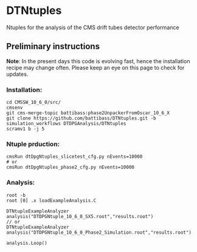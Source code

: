 # DTNtuples
Ntuples for the analysis of the CMS drift tubes detector performance

## Preliminary instructions
**Note**: 
In the present days this code is evolving fast, hence the installation recipe may change often. Please keep an eye on this page to check for updates.

### Installation:
```
cd CMSSW_10_6_0/src/
cmsenv
git cms-merge-topic battibass:phase2UnpackerFromOscar_10_6_X
git clone https://github.com/battibass/DTNtuples.git -b simulation_workflows DTDPGAnalysis/DTNtuples
scramv1 b -j 5
```

### Ntuple prduction:
```
cmsRun dtDpgNtuples_slicetest_cfg.py nEvents=10000
# or
cmsRun dtDpgNtuples_phase2_cfg.py nEvents=10000
```

### Analysis:
```
root -b
root [0] .x loadExampleAnalysis.C

DTNtupleExampleAnalyzer analysis("DTDPGNtuple_10_6_0_SX5.root","results.root")
// or
DTNtupleExampleAnalyzer analysis("DTDPGNtuple_10_6_0_Phase2_Simulation.root","results.root")

analysis.Loop()
```
